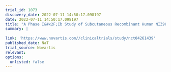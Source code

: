 ```yaml
---
trial_id: 1073
discovery_date: 2022-07-11 14:50:17.098197
date: 2022-07-11 14:50:17.098197
title: "A Phase I&#x2F;Ib Study of Subcutaneous Recombinant Human NIZ985 ((hetIL-15) (IL-15&#x2F;sIL-15Rα)) in Combination With Spartalizumab in Patients With Check Point Inhibitor (CPI) Relapsed Advanced Solid Tumors and Lymphoma"
summary: |
  
link: 'https://www.novartis.com//clinicaltrials/study/nct04261439'
published_date: NaT
trial_source: Novartis
relevant: 
options:
  unlisted: false
---
```

